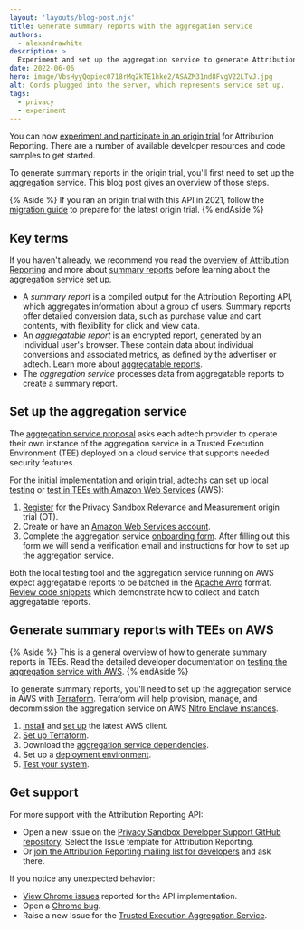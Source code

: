 ```yaml
---
layout: 'layouts/blog-post.njk'
title: Generate summary reports with the aggregation service
authors:
  - alexandrawhite
description: >
  Experiment and set up the aggregation service to generate Attribution Reporting summary reports.
date: 2022-06-06
hero: image/VbsHyyQopiec0718rMq2kTE1hke2/ASAZM31nd8FvgV22LTvJ.jpg
alt: Cords plugged into the server, which represents service set up.
tags:
  - privacy
  - experiment
---
```


You can now [experiment and participate in an origin
trial](/docs/privacy-sandbox/attribution-reporting-experiment/) for Attribution
Reporting. There are a number of available developer resources and code samples
to get started.

To generate summary reports in the origin trial, you'll first need to set up
the aggregation service. This blog post gives an overview of those steps.

{% Aside %}
If you ran an origin trial with this API in 2021, follow the [migration
guide](https://docs.google.com/document/d/1NY7SScCYcPc9v5wtf_fVAikFxGQTAFvwldhExN1P03Y/edit?usp=sharing)
to prepare for the latest origin trial.
{% endAside %}

## Key terms

If you haven't already, we recommend you read the [overview of Attribution
Reporting](/docs/privacy-sandbox/attribution-reporting-introduction/) and more
about [summary reports](/docs/privacy-sandbox/attribution-reporting/summary-reports/)
before learning about the aggregation service set up.

*  A _summary report_ is a compiled output for the Attribution Reporting API,
   which aggregates information about a group of users. Summary reports offer
   detailed conversion data, such as purchase value and cart contents, with flexibility for click and view data.
*  An _aggregatable report_ is an encrypted report, generated by an individual
   user's browser. These contain data about individual conversions and
   associated metrics, as defined by the advertiser or adtech. Learn more about
   [aggregatable reports](https://github.com/WICG/conversion-measurement-api/blob/main/AGGREGATE.md).
*  The _aggregation service_ processes data from aggregatable reports to
   create a summary report.

## Set up the aggregation service

The [aggregation service
proposal](https://github.com/WICG/conversion-measurement-api/blob/main/AGGREGATION_SERVICE_TEE.md)
asks each adtech provider to operate their own instance of the aggregation
service in a Trusted Execution Environment (TEE) deployed on a cloud service
that supports needed security features.

For the initial implementation and origin trial, adtechs can set up
[local testing](https://github.com/google/trusted-execution-aggregation-service/#set-up-local-testing)
or [test in TEEs with Amazon Web Services](https://github.com/google/trusted-execution-aggregation-service/#test-on-aws-with-support-for-encrypted-reports) (AWS):

1. [Register](/origintrials/#/view_trial/771241436187197441) for the Privacy Sandbox Relevance and Measurement origin trial (OT).
1. Create or have an [Amazon Web Services account](https://portal.aws.amazon.com/gp/aws/developer/registration/index.html).
1. Complete the aggregation service
   [onboarding form](https://forms.gle/EHoecersGKhpcLPNA). After filling out
   this form we will send a verification email and instructions for how to set
   up the aggregation service.

Both the local testing tool and the aggregation service running on AWS expect
aggregatable reports to be batched in the
[Apache Avro](https://avro.apache.org/) format.
[Review code snippets](https://github.com/google/trusted-execution-aggregation-service/blob/main/COLLECTING.md)
which demonstrate how to collect and batch aggregatable reports.

## Generate summary reports with TEEs on AWS

{% Aside %}
This is a general overview of how to generate summary reports in TEEs. Read the
detailed developer documentation on [testing the aggregation service with
AWS](https://github.com/google/trusted-execution-aggregation-service/#test-on-aws-with-support-for-encrypted-reports).
{% endAside %}

To generate summary reports, you'll need to set up the aggregation service in
AWS with [Terraform](https://www.terraform.io/). Terraform will help provision,
manage, and decommission the aggregation service on AWS
[Nitro Enclave instances](https://aws.amazon.com/ec2/nitro/nitro-enclaves/).

1. [Install](https://docs.aws.amazon.com/cli/latest/userguide/getting-started-install.html)
   and [set up](https://docs.aws.amazon.com/cli/latest/userguide/cli-configure-quickstart.html)
   the latest AWS client.
2. [Set up Terraform](https://github.com/google/trusted-execution-aggregation-service/#set-up-terraform).
3. Download the [aggregation service
   dependencies](https://github.com/google/trusted-execution-aggregation-service/#download-dependencies).
4. Set up a [deployment
   environment](https://github.com/google/trusted-execution-aggregation-service/#set-up-your-deployment-environment).
5. [Test your
   system](https://github.com/google/trusted-execution-aggregation-service/#testing-the-system).

## Get support

For more support with the Attribution Reporting API:

*  Open a new Issue on the [Privacy Sandbox Developer Support GitHub
   repository](https://github.com/GoogleChromeLabs/privacy-sandbox-dev-support/issues/new/choose).
   Select the Issue template for Attribution Reporting.
*  Or [join the Attribution Reporting mailing list for
   developers](https://groups.google.com/u/1/a/chromium.org/g/attribution-reporting-api-dev)
   and ask there.

If you notice any unexpected behavior:

*  [View Chrome
   issues](https://bugs.chromium.org/p/chromium/issues/list?q=component%3AInternals%3EConversionMeasurement) reported for the API implementation.
*  Open a [Chrome bug](https://crbug.com/new).
*  Raise a new Issue for the [Trusted Execution Aggregation
   Service](https://github.com/google/trusted-execution-aggregation-service/issues).
